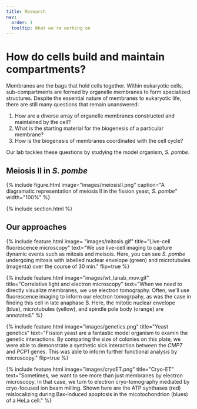 ```yaml
---
title: Research
nav:
  order: 1
  tooltip: What we're working on
---
```


# How do cells build and maintain compartments?

Membranes are the bags that hold cells together. Within eukaryotic cells, sub-compartments are formed by organelle membranes to form specialized structures. Despite the essential nature of membranes to eukaryotic life, there are still many questions that remain unanswered:

1. How are a diverse array of organelle membranes constructed and maintained by the cell? 
2. What is the starting material for the biogenesis of a particular membrane? 
3. How is the biogenesis of membranes coordinated with the cell cycle? 

Our lab tackles these questions by studying the model organism, _S. pombe_.

## Meiosis II in _S. pombe_

{%
  include figure.html
  image="images/meiosisII.png"
  caption="A diagramatic representation of meiosis II in the fission yeast, _S. pombe_"
  width="100%"
%}

{% include section.html %}

## Our approaches

{%
  include feature.html
  image= "images/mitosis.gif"
  title="Live-cell fluorescence microscopy"
  text="We use live-cell imaging to capture dynamic events such as mitosis and meisois. Here, you can see _S. pombe_ undergoing mitosis with labelled nuclear envelope (green) and microtubules (magenta) over the course of 30 min."
  flip=true
%}

{%
  include feature.html
  image="images/wt_lanab_mov.gif"
  title="Correlative light and electron microscopy"
  text="When we need to directly visualize membranes, we use electron tomography. Often, we'll use fluorescence imaging to inform our electron tomogrpahy, as was the case in finding this cell in late anaphase B. Here, the mitotic nuclear envelope (blue), microtubules (yellow), and spindle pole body (orange) are annotated."
%}

{%
  include feature.html
  image="images/genetics.png"
  title="Yeast genetics"
  text="Fission yeast are a fantastic model organism to examin the genetic interactions. By comparing the size of colonies on this plate, we were able to demonstrate a synthetic sick interaction between the _CMP7_ and _PCP1_ genes. This was able to inform further functional analysis by microscopy."
  flip=true
%}

{%
  include feature.html
  image="images/cryoET.png"
  title="Cryo-ET"
  text="Sometimes, we want to see more than just membranes by electron microscopy. In that case, we turn to electron cryo-tomography mediated by cryo-focused ion beam milling. Shown here are the ATP synthases (red) mislocalizing during Bax-induced apoptosis in the micotochondrion (blues) of a HeLa cell."
%}
